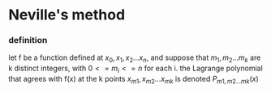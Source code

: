 # Neville's method

### definition

let f be a function defined at $x_0,x_1,x_2...x_n$, and suppose that $m_1,m_2...m_k$ are k distinct integers, with $0<=m_i<=n$ for each i. the Lagrange polynomial that agrees with f(x) at the k points $x_{m1},x_{m2}...x_{mk}$ is denoted $P_{m1,m2...mk}(x)$

